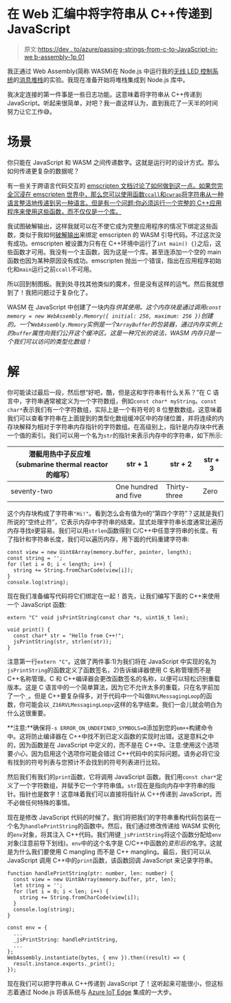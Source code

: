 # 在 Web 汇编中将字符串从 C++传递到 JavaScript

> 原文:[https://dev . to/azure/passing-strings-from-c-to-JavaScript-in-we b-assembly-1p 01](https://dev.to/azure/passing-strings-from-c-to-javascript-in-web-assembly-1p01)

我正通过 Web Assembly(简称 WASM)在 Node.js 中运行我的[无线 LED 控制系统](https://github.com/nebrius/raver-lights)的[消息堆栈](https://github.com/nebrius/RaverLightsMessaging)的实验。我现在准备开始将堆栈集成到 Node.js 库中。

我决定连接的第一件事是一些日志功能。这意味着将字符串从 C++传递到 JavaScript。听起来很简单，对吧？我一直这样认为，直到我花了一天半的时间努力让它工作😅。

# [](#the-scenario)场景

你只能在 JavaScript 和 WASM 之间传递数字。这就是运行时的设计方式。那么如何传递更复杂的数据呢？

有一些关于跨语言代码交互的 [emscripten 文档讨论了如何做到这一点。如果您完全沉浸在 emscripten 世界中，那么您可以使用函数`ccall`和`cwrap`将字符串从一种语言整洁地传递到另一种语言。但是有一个问题:你必须运行一个完整的 C++应用程序来使用这些函数，而不仅仅是一个库。](https://emscripten.org/docs/porting/connecting_cpp_and_javascript/Interacting-with-code.html)

我试图破解输出，这样我就可以在不使它成为完整应用程序的情况下绑定这些函数，类似于我如何[破解输出](https://dev.to/azure/embedding-emscripten-in-a-nodejs-library-3hdm)来绑定 emscripten 的 WASM 引导代码。不过这次没有成功。emscripten 被设置为只有在 C++环境中运行了`int main() {}`之后，这些函数才可用。我没有一个主函数，因为这是一个库。甚至连添加一个空的 main 函数也因为某种原因没有成功。emscripten 抛出一个错误，指出在应用程序初始化和`main`运行之前`ccall`不可用。

所以回到制图板。我到处寻找其他类似的魔术，但是没有这样的运气。然后我就想到了！我把问题过于复杂化了。

WASM 在 JavaScript 中创建了一块内存*供其使用。这个内存块是通过调用`const memory = new WebAssembly.Memory({ initial: 256, maximum: 256 })`创建的。一个`WebAssembly.Memory`实例是一个`ArrayBuffer`的包装器，通过内存实例上的`buffer`属性向我们公开这个缓冲区。这是一种冗长的说法，WASM 内存只是一个我们可以访问的类型化数组！*

# [](#the-solution)解

你可能读过最后一段，然后想“好吧，酷，但是这和字符串有什么关系？”在 C 语言中，字符串通常被定义为一个字符数组，例如`const char* myString`。`const char*`表示我们有一个字符数组，实际上是一个有符号的 8 位整数数组。这意味着我们可以查看字符串在上面提到的类型化数组缓冲区中的存储位置，并将连续的内存块解释为相对于字符串内存指针的字符数组。在高级别上，指针是内存块中代表一个值的索引。我们可以用一个名为`str`的指针来表示内存中的字符串，如下所示:

| 潜艇用热中子反应堆（submarine thermal reactor 的缩写） | str + 1 | str + 2 | str + 3 |
| --- | --- | --- | --- |
| seventy-two | One hundred and five | Thirty-three | Zero |

这个内存块构成了字符串`"Hi!"`。看到怎么会有值为`0`的“第四个字符”？这就是我们所说的“空终止符”，它表示内存中字符串的结束。显式处理字符串长度通常比遍历内存寻找`0`更容易。我们可以用`strlen`函数得到 C/C++中任意字符串的长度。有了指针和字符串长度，我们可以遍历内存，用下面的代码重建字符串:

```
const view = new Uint8Array(memory.buffer, pointer, length);
const string = '';
for (let i = 0; i < length; i++) {
  string += String.fromCharCode(view[i]);
}
console.log(string); 
```

现在我们准备编写代码将它们绑定在一起！首先，让我们编写下面的 C++来使用一个 JavaScript 函数:

```
extern "C" void jsPrintString(const char *s, uint16_t len);

void print() {
  const char* str = "Hello from C++!";
  jsPrintString(str, strlen(str));
} 
```

注意第一行`extern "C"`。这做了两件事:1)为我们将在 JavaScript 中实现的名为`jsPrintString`的函数定义了函数签名，2)告诉编译器使用 C 名称管理而不是 C++名称管理。C 和 C++编译器会更改函数签名的名称，以便可以轻松识别重载版本。这是 C 语言中的一个简单算法，因为它不允许太多的重载，只在名字前加了一个`_`。但是 C++要复杂得多，对于代码中一个叫做`RVLMessagingLoop`的函数，你可能会以`_Z16RVLMessagingLoopv`这样的名字结束。我们一会儿就会明白为什么这很重要。

**注意:**确保将`-s ERROR_ON_UNDEFINED_SYMBOLS=0`添加到您的`em++`构建命令中。这将防止编译器在 C++中找不到已定义函数的实现时出错。这是意料之中的，因为函数是在 JavaScript 中定义的，而不是在 C++中。注意:使用这个选项要*小心*，因为启用这个选项你可能会错过 C++代码中的实际问题。请务必将它没有找到的符号列表与您预计不会找到的符号列表进行比较。

然后我们有我们的`print`函数，它将调用 JavaScript 函数。我们用`const char*`定义了一个字符数组，并赋予它一个字符串值。`str`现在是指向内存中字符串的指针。指针也是数字！这意味着我们可以直接将指针从 C++传递到 JavaScript，而不必做任何特殊的事情。

现在是修改 JavaScript 代码的时候了。我们将把我们的字符串重构代码包装在一个名为`handlePrintString`的函数中。然后，我们通过修改传递给 WASM 实例化的`env`对象，将其注入 C++代码。我们用键`_jsPrintString`将这个函数分配给`env`对象(注意前导下划线)。`env`中的这个名字是 C/C++中函数的*变形后的*名字。这就是为什么我们要使用 C mangling 而不是 C++ mangling。最后，我们可以从 JavaScript 调用 C++中的`print`函数，该函数回调 JavaScript 来记录字符串。

```
function handlePrintString(ptr: number, len: number) {
  const view = new Uint8Array(memory.buffer, ptr, len);
  let string = '';
  for (let i = 0; i < len; i++) {
    string += String.fromCharCode(view[i]);
  }
  console.log(string);
}

const env = {
  ...
  _jsPrintString: handlePrintString,
  ...
};
WebAssembly.instantiate(bytes, { env }).then((result) => {
  result.instance.exports._print();
}); 
```

现在我们可以把字符串从 C++传递到 JavaScript 了！这听起来可能很小，但这标志着通过 Node.js 将该系统与 [Azure IoT Edge](https://docs.microsoft.com/en-us/azure/iot-edge/?WT.mc_id=devto-blog-brhugh) 集成的一大步。